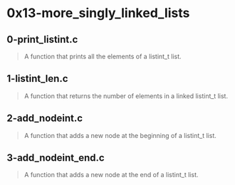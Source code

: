 # 0x13-more_singly_linked_lists

## 0-print_listint.c

> A function that prints all the elements of a listint_t list.

## 1-listint_len.c

> A function that returns the number of elements in a linked listint_t list.

## 2-add_nodeint.c

> A function that adds a new node at the beginning of a listint_t list.

## 3-add_nodeint_end.c

> A function that adds a new node at the end of a listint_t list.
